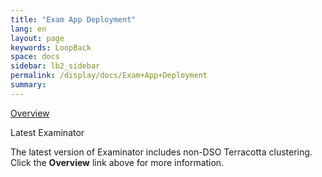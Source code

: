 ```yaml
---
title: "Exam App Deployment"
lang: en
layout: page
keywords: LoopBack
space: docs
sidebar: lb2_sidebar
permalink: /display/docs/Exam+App+Deployment
summary:
---
```


<div class="panelContent">

[Overview](Web+App+Reference+Implementation)

</div>

<div class="confluence-information-macro confluence-information-macro-note">

Latest Examinator

<div class="confluence-information-macro-body">

The latest version of Examinator includes non-DSO Terracotta clustering. Click the **Overview** link above for more information.

</div>

</div>